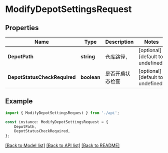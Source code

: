# ModifyDepotSettingsRequest


## Properties

Name | Type | Description | Notes
------------ | ------------- | ------------- | -------------
**DepotPath** | **string** | 仓库路径， | [optional] [default to undefined]
**DepotStatusCheckRequired** | **boolean** | 是否开启状态检查 | [optional] [default to undefined]

## Example

```typescript
import { ModifyDepotSettingsRequest } from './api';

const instance: ModifyDepotSettingsRequest = {
    DepotPath,
    DepotStatusCheckRequired,
};
```

[[Back to Model list]](../README.md#documentation-for-models) [[Back to API list]](../README.md#documentation-for-api-endpoints) [[Back to README]](../README.md)

